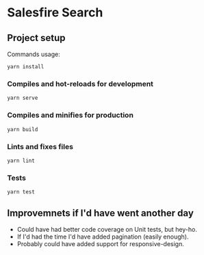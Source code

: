 # Salesfire Search

## Project setup

Commands usage:
```
yarn install
```

### Compiles and hot-reloads for development
```
yarn serve
```

### Compiles and minifies for production
```
yarn build
```

### Lints and fixes files
```
yarn lint
```

### Tests
```
yarn test
```

## Improvemnets if I'd have went another day
- Could have had better code coverage on Unit tests, but hey-ho.
- If I'd had the time I'd have added pagination (easily enough). 
- Probably could have added support for responsive-design.

